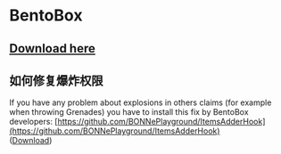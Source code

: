 # BentoBox

## [Download here](https://www.spigotmc.org/resources/bentobox-bskyblock-acidisland-skygrid-caveblock-aoneblock-boxed.73261/)

## 如何修复爆炸权限

If you have any problem about explosions in others claims \(for example when throwing Grenades\) you have to install this fix by BentoBox developers: [https://github.com/BONNePlayground/ItemsAdderHook](https://github.com/BONNePlayground/ItemsAdderHook)  
\([Download](https://ci.codemc.io/job/BONNePlayground/job/ItemsAdderHook/lastBuild/)\)

